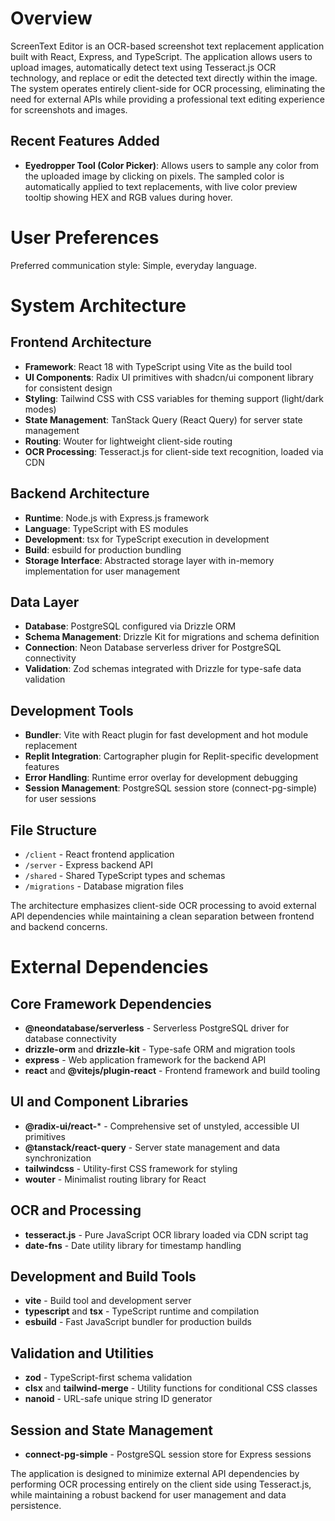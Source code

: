 # Overview

ScreenText Editor is an OCR-based screenshot text replacement application built with React, Express, and TypeScript. The application allows users to upload images, automatically detect text using Tesseract.js OCR technology, and replace or edit the detected text directly within the image. The system operates entirely client-side for OCR processing, eliminating the need for external APIs while providing a professional text editing experience for screenshots and images.

## Recent Features Added
- **Eyedropper Tool (Color Picker)**: Allows users to sample any color from the uploaded image by clicking on pixels. The sampled color is automatically applied to text replacements, with live color preview tooltip showing HEX and RGB values during hover.

# User Preferences

Preferred communication style: Simple, everyday language.

# System Architecture

## Frontend Architecture
- **Framework**: React 18 with TypeScript using Vite as the build tool
- **UI Components**: Radix UI primitives with shadcn/ui component library for consistent design
- **Styling**: Tailwind CSS with CSS variables for theming support (light/dark modes)
- **State Management**: TanStack Query (React Query) for server state management
- **Routing**: Wouter for lightweight client-side routing
- **OCR Processing**: Tesseract.js for client-side text recognition, loaded via CDN

## Backend Architecture
- **Runtime**: Node.js with Express.js framework
- **Language**: TypeScript with ES modules
- **Development**: tsx for TypeScript execution in development
- **Build**: esbuild for production bundling
- **Storage Interface**: Abstracted storage layer with in-memory implementation for user management

## Data Layer
- **Database**: PostgreSQL configured via Drizzle ORM
- **Schema Management**: Drizzle Kit for migrations and schema definition
- **Connection**: Neon Database serverless driver for PostgreSQL connectivity
- **Validation**: Zod schemas integrated with Drizzle for type-safe data validation

## Development Tools
- **Bundler**: Vite with React plugin for fast development and hot module replacement
- **Replit Integration**: Cartographer plugin for Replit-specific development features
- **Error Handling**: Runtime error overlay for development debugging
- **Session Management**: PostgreSQL session store (connect-pg-simple) for user sessions

## File Structure
- `/client` - React frontend application
- `/server` - Express backend API
- `/shared` - Shared TypeScript types and schemas
- `/migrations` - Database migration files

The architecture emphasizes client-side OCR processing to avoid external API dependencies while maintaining a clean separation between frontend and backend concerns.

# External Dependencies

## Core Framework Dependencies
- **@neondatabase/serverless** - Serverless PostgreSQL driver for database connectivity
- **drizzle-orm** and **drizzle-kit** - Type-safe ORM and migration tools
- **express** - Web application framework for the backend API
- **react** and **@vitejs/plugin-react** - Frontend framework and build tooling

## UI and Component Libraries
- **@radix-ui/react-*** - Comprehensive set of unstyled, accessible UI primitives
- **@tanstack/react-query** - Server state management and data synchronization
- **tailwindcss** - Utility-first CSS framework for styling
- **wouter** - Minimalist routing library for React

## OCR and Processing
- **tesseract.js** - Pure JavaScript OCR library loaded via CDN script tag
- **date-fns** - Date utility library for timestamp handling

## Development and Build Tools
- **vite** - Build tool and development server
- **typescript** and **tsx** - TypeScript runtime and compilation
- **esbuild** - Fast JavaScript bundler for production builds

## Validation and Utilities
- **zod** - TypeScript-first schema validation
- **clsx** and **tailwind-merge** - Utility functions for conditional CSS classes
- **nanoid** - URL-safe unique string ID generator

## Session and State Management
- **connect-pg-simple** - PostgreSQL session store for Express sessions

The application is designed to minimize external API dependencies by performing OCR processing entirely on the client side using Tesseract.js, while maintaining a robust backend for user management and data persistence.